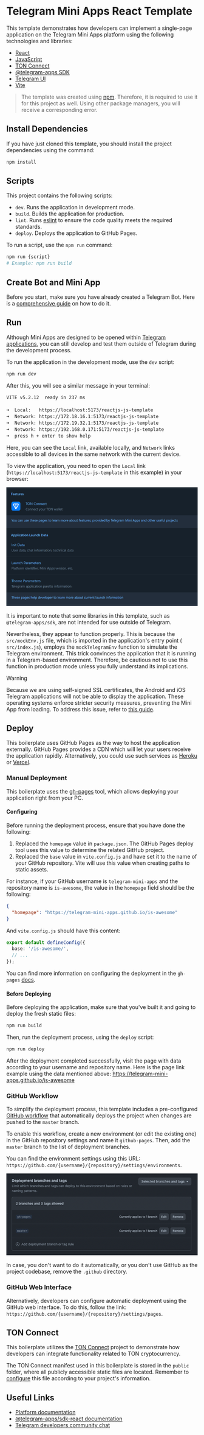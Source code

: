 # Telegram Mini Apps React Template

This template demonstrates how developers can implement a single-page
application on the Telegram Mini Apps platform using the following technologies
and libraries:

- [React](https://react.dev/)
- [JavaScript](https://developer.mozilla.org/en-US/docs/Web/JavaScript)
- [TON Connect](https://docs.ton.org/develop/dapps/ton-connect/overview)
- [@telegram-apps SDK](https://docs.telegram-mini-apps.com/packages/telegram-apps-sdk/2-x)
- [Telegram UI](https://github.com/Telegram-Mini-Apps/TelegramUI)
- [Vite](https://vitejs.dev/)

> The template was created using [npm](https://www.npmjs.com/). Therefore, it is
> required to use it for this project as well. Using other package managers, you
> will receive a corresponding error.

## Install Dependencies

If you have just cloned this template, you should install the project
dependencies using the command:

```Bash
npm install
```

## Scripts

This project contains the following scripts:

- `dev`. Runs the application in development mode.
- `build`. Builds the application for production.
- `lint`. Runs [eslint](https://eslint.org/) to ensure the code quality meets
  the required standards.
- `deploy`. Deploys the application to GitHub Pages.

To run a script, use the `npm run` command:

```Bash
npm run {script}
# Example: npm run build
```

## Create Bot and Mini App

Before you start, make sure you have already created a Telegram Bot. Here is
a [comprehensive guide](https://docs.telegram-mini-apps.com/platform/creating-new-app)
on how to do it.

## Run

Although Mini Apps are designed to be opened
within [Telegram applications](https://docs.telegram-mini-apps.com/platform/about#supported-applications),
you can still develop and test them outside of Telegram during the development
process.

To run the application in the development mode, use the `dev` script:

```bash
npm run dev
```

After this, you will see a similar message in your terminal:

```bash
VITE v5.2.12  ready in 237 ms

➜  Local:   https://localhost:5173/reactjs-js-template
➜  Network: https://172.18.16.1:5173/reactjs-js-template
➜  Network: https://172.19.32.1:5173/reactjs-js-template
➜  Network: https://192.168.0.171:5173/reactjs-js-template
➜  press h + enter to show help
```

Here, you can see the `Local` link, available locally, and `Network` links
accessible to all devices in the same network with the current device.

To view the application, you need to open the `Local`
link (`https://localhost:5173/reactjs-js-template` in this example) in your
browser:

![Application](assets/application.png)

It is important to note that some libraries in this template, such as
`@telegram-apps/sdk`, are not intended for use outside of Telegram.

Nevertheless, they appear to function properly. This is because the
`src/mockEnv.js` file, which is imported in the application's entry point (
`src/index.js`), employs the `mockTelegramEnv` function to simulate the Telegram
environment. This trick convinces the application that it is running in a
Telegram-based environment. Therefore, be cautious not to use this function in
production mode unless you fully understand its implications.

> [!WARNING]
> Because we are using self-signed SSL certificates, the Android and iOS
> Telegram applications will not be able to display the application. These
> operating systems enforce stricter security measures, preventing the Mini App
> from loading. To address this issue, refer to
> [this guide](https://docs.telegram-mini-apps.com/platform/getting-app-link#remote).

## Deploy

This boilerplate uses GitHub Pages as the way to host the application
externally. GitHub Pages provides a CDN which will let your users receive the
application rapidly. Alternatively, you could use such services
as [Heroku](https://www.heroku.com/) or [Vercel](https://vercel.com).

### Manual Deployment

This boilerplate uses the [gh-pages](https://www.npmjs.com/package/gh-pages)
tool, which allows deploying your application right from your PC.

#### Configuring

Before running the deployment process, ensure that you have done the following:

1. Replaced the `homepage` value in `package.json`. The GitHub Pages deploy tool
   uses this value to
   determine the related GitHub project.
2. Replaced the `base` value in `vite.config.js` and have set it to the name of
   your GitHub
   repository. Vite will use this value when creating paths to static assets.

For instance, if your GitHub username is `telegram-mini-apps` and the repository
name is `is-awesome`, the value in the `homepage` field should be the following:

```json
{
  "homepage": "https://telegram-mini-apps.github.io/is-awesome"
}
```

And `vite.config.js` should have this content:

```ts
export default defineConfig({
  base: '/is-awesome/',
  // ...
});
```

You can find more information on configuring the deployment in the `gh-pages`
[docs](https://github.com/tschaub/gh-pages?tab=readme-ov-file#github-pages-project-sites).

#### Before Deploying

Before deploying the application, make sure that you've built it and going to
deploy the fresh static files:

```bash
npm run build
```

Then, run the deployment process, using the `deploy` script:

```Bash
npm run deploy
```

After the deployment completed successfully, visit the page with data according
to your username and repository name. Here is the page link example using the
data mentioned above:
https://telegram-mini-apps.github.io/is-awesome

### GitHub Workflow

To simplify the deployment process, this template includes a
pre-configured [GitHub workflow](.github/workflows/github-pages-deploy.yml) that
automatically deploys the project when changes are pushed to the `master`
branch.

To enable this workflow, create a new environment (or edit the existing one) in
the GitHub repository settings and name it `github-pages`. Then, add the
`master` branch to the list of deployment branches.

You can find the environment settings using this
URL: `https://github.com/{username}/{repository}/settings/environments`.

![img.png](.github/deployment-branches.png)

In case, you don't want to do it automatically, or you don't use GitHub as the
project codebase, remove the `.github` directory.

### GitHub Web Interface

Alternatively, developers can configure automatic deployment using the GitHub
web interface. To do this, follow the link:
`https://github.com/{username}/{repository}/settings/pages`.

## TON Connect

This boilerplate utilizes
the [TON Connect](https://docs.ton.org/develop/dapps/ton-connect/overview)
project to demonstrate how developers can integrate functionality related to TON
cryptocurrency.

The TON Connect manifest used in this boilerplate is stored in the `public`
folder, where all publicly accessible static files are located. Remember
to [configure](https://docs.ton.org/develop/dapps/ton-connect/manifest) this
file according to your project's information.

## Useful Links

- [Platform documentation](https://docs.telegram-mini-apps.com/)
- [@telegram-apps/sdk-react documentation](https://docs.telegram-mini-apps.com/packages/telegram-apps-sdk-react)
- [Telegram developers community chat](https://t.me/devs)
